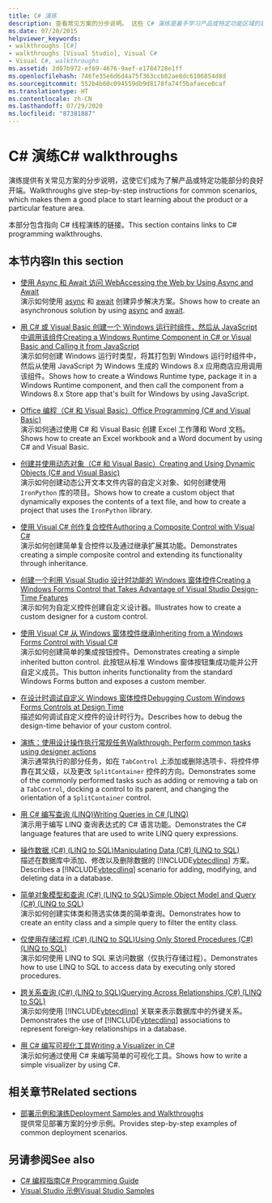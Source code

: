 ```yaml
---
title: C# 演练
description: 查看常见方案的分步说明。 这些 C# 演练是着手学习产品或特定功能区域的理想地点。
ms.date: 07/20/2015
helpviewer_keywords:
- walkthroughs [C#]
- walkthroughs [Visual Studio], Visual C#
- Visual C#, walkthroughs
ms.assetid: 2d07b972-ef69-4676-9aef-e1784728e1ff
ms.openlocfilehash: 746fe35e6d6d4a75f363ccb82ae8dc6106854d8d
ms.sourcegitcommit: 552b4b60c094559db9d8178fa74f5bafaece0caf
ms.translationtype: HT
ms.contentlocale: zh-CN
ms.lasthandoff: 07/29/2020
ms.locfileid: "87381887"
---
```

# <a name="c-walkthroughs"></a><span data-ttu-id="1fdd0-104">C# 演练</span><span class="sxs-lookup"><span data-stu-id="1fdd0-104">C# walkthroughs</span></span>

<span data-ttu-id="1fdd0-105">演练提供有关常见方案的分步说明，这使它们成为了解产品或特定功能部分的良好开端。</span><span class="sxs-lookup"><span data-stu-id="1fdd0-105">Walkthroughs give step-by-step instructions for common scenarios, which makes them a good place to start learning about the product or a particular feature area.</span></span>

 <span data-ttu-id="1fdd0-106">本部分包含指向 C# 线程演练的链接。</span><span class="sxs-lookup"><span data-stu-id="1fdd0-106">This section contains links to C# programming walkthroughs.</span></span>

## <a name="in-this-section"></a><span data-ttu-id="1fdd0-107">本节内容</span><span class="sxs-lookup"><span data-stu-id="1fdd0-107">In this section</span></span>

- <span data-ttu-id="1fdd0-108">[使用 Async 和 Await 访问 Web](./programming-guide/concepts/async/walkthrough-accessing-the-web-by-using-async-and-await.md)</span><span class="sxs-lookup"><span data-stu-id="1fdd0-108">[Accessing the Web by Using Async and Await](./programming-guide/concepts/async/walkthrough-accessing-the-web-by-using-async-and-await.md)</span></span>\
  <span data-ttu-id="1fdd0-109">演示如何使用 [async](./language-reference/keywords/async.md) 和 [await](./language-reference/operators/await.md) 创建异步解决方案。</span><span class="sxs-lookup"><span data-stu-id="1fdd0-109">Shows how to create an asynchronous solution by using [async](./language-reference/keywords/async.md) and [await](./language-reference/operators/await.md).</span></span>

- <span data-ttu-id="1fdd0-110">[用 C# 或 Visual Basic 创建一个 Windows 运行时组件，然后从 JavaScript 中调用该组件](/windows/uwp/winrt-components/walkthrough-creating-a-simple-windows-runtime-component-and-calling-it-from-javascript)</span><span class="sxs-lookup"><span data-stu-id="1fdd0-110">[Creating a Windows Runtime Component in C# or Visual Basic and Calling it from JavaScript](/windows/uwp/winrt-components/walkthrough-creating-a-simple-windows-runtime-component-and-calling-it-from-javascript)</span></span>\
  <span data-ttu-id="1fdd0-111">演示如何创建 Windows 运行时类型，将其打包到 Windows 运行时组件中，然后从使用 JavaScript 为 Windows 生成的 Windows 8.x 应用商店应用调用该组件。</span><span class="sxs-lookup"><span data-stu-id="1fdd0-111">Shows how to create a Windows Runtime type, package it in a Windows Runtime component, and then call the component from a Windows 8.x Store app that's built for Windows by using JavaScript.</span></span>

- <span data-ttu-id="1fdd0-112">[Office 编程（C# 和 Visual Basic）](./programming-guide/interop/walkthrough-office-programming.md)</span><span class="sxs-lookup"><span data-stu-id="1fdd0-112">[Office Programming (C# and Visual Basic)](./programming-guide/interop/walkthrough-office-programming.md)</span></span>\
  <span data-ttu-id="1fdd0-113">演示如何通过使用 C# 和 Visual Basic 创建 Excel 工作薄和 Word 文档。</span><span class="sxs-lookup"><span data-stu-id="1fdd0-113">Shows how to create an Excel workbook and a Word document by using C# and Visual Basic.</span></span>

- <span data-ttu-id="1fdd0-114">[创建并使用动态对象（C# 和 Visual Basic）](./programming-guide/types/walkthrough-creating-and-using-dynamic-objects.md)</span><span class="sxs-lookup"><span data-stu-id="1fdd0-114">[Creating and Using Dynamic Objects (C# and Visual Basic)](./programming-guide/types/walkthrough-creating-and-using-dynamic-objects.md)</span></span>\
  <span data-ttu-id="1fdd0-115">演示如何创建动态公开文本文件内容的自定义对象、如何创建使用 `IronPython` 库的项目。</span><span class="sxs-lookup"><span data-stu-id="1fdd0-115">Shows how to create a custom object that dynamically exposes the contents of a text file, and how to create a project that uses the `IronPython` library.</span></span>

- <span data-ttu-id="1fdd0-116">[使用 Visual C# 创作复合控件](../framework/winforms/controls/walkthrough-authoring-a-composite-control-with-visual-csharp.md)</span><span class="sxs-lookup"><span data-stu-id="1fdd0-116">[Authoring a Composite Control with Visual C#](../framework/winforms/controls/walkthrough-authoring-a-composite-control-with-visual-csharp.md)</span></span>\
  <span data-ttu-id="1fdd0-117">演示如何创建简单复合控件以及通过继承扩展其功能。</span><span class="sxs-lookup"><span data-stu-id="1fdd0-117">Demonstrates creating a simple composite control and extending its functionality through inheritance.</span></span>

- <span data-ttu-id="1fdd0-118">[创建一个利用 Visual Studio 设计时功能的 Windows 窗体控件](../framework/winforms/controls/creating-a-wf-control-design-time-features.md)</span><span class="sxs-lookup"><span data-stu-id="1fdd0-118">[Creating a Windows Forms Control that Takes Advantage of Visual Studio Design-Time Features](../framework/winforms/controls/creating-a-wf-control-design-time-features.md)</span></span>\
  <span data-ttu-id="1fdd0-119">演示如何为自定义控件创建自定义设计器。</span><span class="sxs-lookup"><span data-stu-id="1fdd0-119">Illustrates how to create a custom designer for a custom control.</span></span>

- <span data-ttu-id="1fdd0-120">[使用 Visual C# 从 Windows 窗体控件继承](../framework/winforms/controls/walkthrough-inheriting-from-a-windows-forms-control-with-visual-csharp.md)</span><span class="sxs-lookup"><span data-stu-id="1fdd0-120">[Inheriting from a Windows Forms Control with Visual C#](../framework/winforms/controls/walkthrough-inheriting-from-a-windows-forms-control-with-visual-csharp.md)</span></span>\
  <span data-ttu-id="1fdd0-121">演示如何创建简单的集成按钮控件。</span><span class="sxs-lookup"><span data-stu-id="1fdd0-121">Demonstrates creating a simple inherited button control.</span></span> <span data-ttu-id="1fdd0-122">此按钮从标准 Windows 窗体按钮集成功能并公开自定义成员。</span><span class="sxs-lookup"><span data-stu-id="1fdd0-122">This button inherits functionality from the standard Windows Forms button and exposes a custom member.</span></span>

- <span data-ttu-id="1fdd0-123">[在设计时调试自定义 Windows 窗体控件](../framework/winforms/controls/walkthrough-debugging-custom-windows-forms-controls-at-design-time.md)</span><span class="sxs-lookup"><span data-stu-id="1fdd0-123">[Debugging Custom Windows Forms Controls at Design Time](../framework/winforms/controls/walkthrough-debugging-custom-windows-forms-controls-at-design-time.md)</span></span>\
  <span data-ttu-id="1fdd0-124">描述如何调试自定义控件的设计时行为。</span><span class="sxs-lookup"><span data-stu-id="1fdd0-124">Describes how to debug the design-time behavior of your custom control.</span></span>

- <span data-ttu-id="1fdd0-125">[演练：使用设计操作执行常规任务](../framework/winforms/controls/perform-common-tasks-design-actions.md)</span><span class="sxs-lookup"><span data-stu-id="1fdd0-125">[Walkthrough: Perform common tasks using designer actions](../framework/winforms/controls/perform-common-tasks-design-actions.md)</span></span>\
  <span data-ttu-id="1fdd0-126">演示通常执行的部分任务，如在 `TabControl` 上添加或删除选项卡、将控件停靠在其父级，以及更改 `SplitContainer` 控件的方向。</span><span class="sxs-lookup"><span data-stu-id="1fdd0-126">Demonstrates some of the commonly performed tasks such as adding or removing a tab on a `TabControl`, docking a control to its parent, and changing the orientation of a `SplitContainer` control.</span></span>

- <span data-ttu-id="1fdd0-127">[用 C# 编写查询 (LINQ)](./programming-guide/concepts/linq/walkthrough-writing-queries-linq.md)</span><span class="sxs-lookup"><span data-stu-id="1fdd0-127">[Writing Queries in C# (LINQ)](./programming-guide/concepts/linq/walkthrough-writing-queries-linq.md)</span></span>\
  <span data-ttu-id="1fdd0-128">演示用于编写 LINQ 查询表达式的 C# 语言功能。</span><span class="sxs-lookup"><span data-stu-id="1fdd0-128">Demonstrates the C# language features that are used to write LINQ query expressions.</span></span>

- <span data-ttu-id="1fdd0-129">[操作数据 (C#) (LINQ to SQL)](../framework/data/adonet/sql/linq/walkthrough-manipulating-data-csharp.md)</span><span class="sxs-lookup"><span data-stu-id="1fdd0-129">[Manipulating Data (C#) (LINQ to SQL)](../framework/data/adonet/sql/linq/walkthrough-manipulating-data-csharp.md)</span></span>\
  <span data-ttu-id="1fdd0-130">描述在数据库中添加、修改以及删除数据的 [!INCLUDE[vbtecdlinq](~/includes/vbtecdlinq-md.md)] 方案。</span><span class="sxs-lookup"><span data-stu-id="1fdd0-130">Describes a [!INCLUDE[vbtecdlinq](~/includes/vbtecdlinq-md.md)] scenario for adding, modifying, and deleting data in a database.</span></span>

- <span data-ttu-id="1fdd0-131">[简单对象模型和查询 (C#) (LINQ to SQL)](../framework/data/adonet/sql/linq/walkthrough-simple-object-model-and-query-csharp.md)</span><span class="sxs-lookup"><span data-stu-id="1fdd0-131">[Simple Object Model and Query (C#) (LINQ to SQL)](../framework/data/adonet/sql/linq/walkthrough-simple-object-model-and-query-csharp.md)</span></span>\
  <span data-ttu-id="1fdd0-132">演示如何创建实体类和筛选实体类的简单查询。</span><span class="sxs-lookup"><span data-stu-id="1fdd0-132">Demonstrates how to create an entity class and a simple query to filter the entity class.</span></span>

- <span data-ttu-id="1fdd0-133">[仅使用存储过程 (C#) (LINQ to SQL)](../framework/data/adonet/sql/linq/walkthrough-using-only-stored-procedures-csharp.md)</span><span class="sxs-lookup"><span data-stu-id="1fdd0-133">[Using Only Stored Procedures (C#) (LINQ to SQL)](../framework/data/adonet/sql/linq/walkthrough-using-only-stored-procedures-csharp.md)</span></span>\
  <span data-ttu-id="1fdd0-134">演示如何使用 LINQ to SQL 来访问数据（仅执行存储过程）。</span><span class="sxs-lookup"><span data-stu-id="1fdd0-134">Demonstrates how to use LINQ to SQL to access data by executing only stored procedures.</span></span>

- <span data-ttu-id="1fdd0-135">[跨关系查询 (C#) (LINQ to SQL)](../framework/data/adonet/sql/linq/walkthrough-querying-across-relationships-csharp.md)</span><span class="sxs-lookup"><span data-stu-id="1fdd0-135">[Querying Across Relationships (C#) (LINQ to SQL)](../framework/data/adonet/sql/linq/walkthrough-querying-across-relationships-csharp.md)</span></span>\
  <span data-ttu-id="1fdd0-136">演示如何使用 [!INCLUDE[vbtecdlinq](~/includes/vbtecdlinq-md.md)] 关联来表示数据库中的外键关系。</span><span class="sxs-lookup"><span data-stu-id="1fdd0-136">Demonstrates the use of [!INCLUDE[vbtecdlinq](~/includes/vbtecdlinq-md.md)] associations to represent foreign-key relationships in a database.</span></span>

- <span data-ttu-id="1fdd0-137">[用 C# 编写可视化工具](/visualstudio/debugger/walkthrough-writing-a-visualizer-in-csharp)</span><span class="sxs-lookup"><span data-stu-id="1fdd0-137">[Writing a Visualizer in C#](/visualstudio/debugger/walkthrough-writing-a-visualizer-in-csharp)</span></span>\
  <span data-ttu-id="1fdd0-138">演示如何通过使用 C# 来编写简单的可视化工具。</span><span class="sxs-lookup"><span data-stu-id="1fdd0-138">Shows how to write a simple visualizer by using C#.</span></span>

## <a name="related-sections"></a><span data-ttu-id="1fdd0-139">相关章节</span><span class="sxs-lookup"><span data-stu-id="1fdd0-139">Related sections</span></span>

- <span data-ttu-id="1fdd0-140">[部署示例和演练](/visualstudio/deployment/clickonce-deployment-samples-and-walkthroughs)</span><span class="sxs-lookup"><span data-stu-id="1fdd0-140">[Deployment Samples and Walkthroughs](/visualstudio/deployment/clickonce-deployment-samples-and-walkthroughs)</span></span>\
  <span data-ttu-id="1fdd0-141">提供常见部署方案的分步示例。</span><span class="sxs-lookup"><span data-stu-id="1fdd0-141">Provides step-by-step examples of common deployment scenarios.</span></span>

## <a name="see-also"></a><span data-ttu-id="1fdd0-142">另请参阅</span><span class="sxs-lookup"><span data-stu-id="1fdd0-142">See also</span></span>

- [<span data-ttu-id="1fdd0-143">C# 编程指南</span><span class="sxs-lookup"><span data-stu-id="1fdd0-143">C# Programming Guide</span></span>](./programming-guide/index.md)
- [<span data-ttu-id="1fdd0-144">Visual Studio 示例</span><span class="sxs-lookup"><span data-stu-id="1fdd0-144">Visual Studio Samples</span></span>](/visualstudio/ide/visual-studio-ide)
